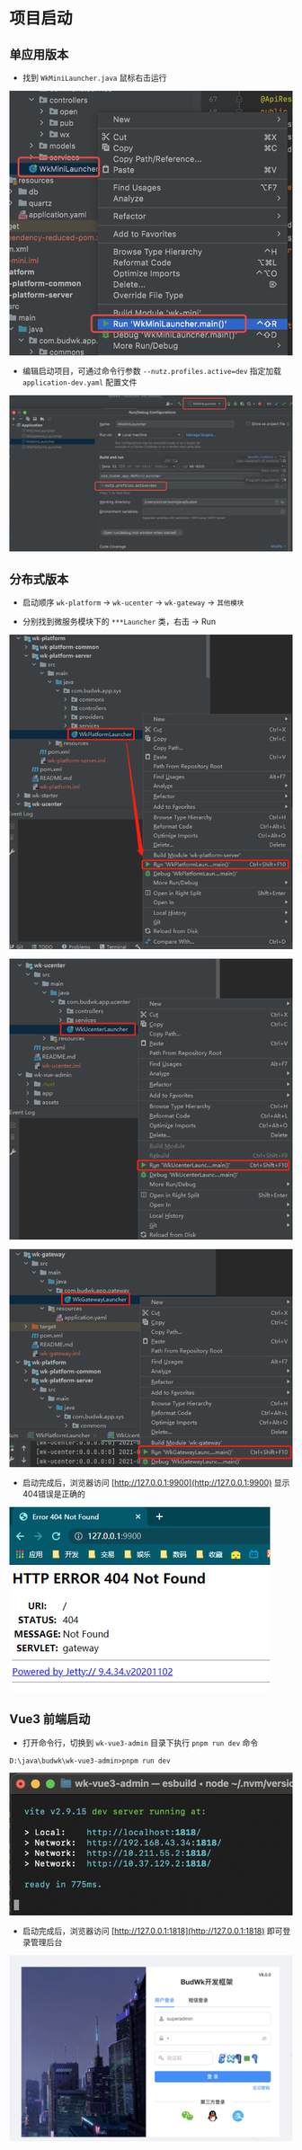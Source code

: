 # 项目启动

## 单应用版本

* 找到 `WkMiniLauncher.java` 鼠标右击运行

![java05](../../images/quickstart/java05.png)

* 编辑启动项目，可通过命令行参数 `--nutz.profiles.active=dev` 指定加载 `application-dev.yaml` 配置文件

![java06](../../images/quickstart/java06.png)

## 分布式版本

* 启动顺序 `wk-platform` -> `wk-ucenter` -> `wk-gateway` -> `其他模块`

* 分别找到微服务模块下的 `***Launcher` 类，右击 -> Run

![java01](../../images/quickstart/java01.png)

![java02](../../images/quickstart/java02.png)

![java03](../../images/quickstart/java03.png)
  
* 启动完成后，浏览器访问 [http://127.0.0.1:9900](http://127.0.0.1:9900) 显示404错误是正确的

![java04](../../images/quickstart/java04.png)

## Vue3 前端启动


* 打开命令行，切换到 `wk-vue3-admin` 目录下执行 `pnpm run dev` 命令

```text
D:\java\budwk\wk-vue3-admin>pnpm run dev
```

![node01](../../images/quickstart/node01.png)

* 启动完成后，浏览器访问 [http://127.0.0.1:1818](http://127.0.0.1:1818) 即可登录管理后台

![node02](../../images/quickstart/node02.png)
